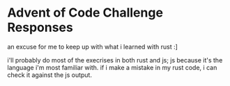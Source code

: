 # Advent of Code Challenge Responses
an excuse for me to keep up with what i learned with rust :]

i'll probably do most of the execrises in both rust and js; js because it's the language i'm most familiar with. if i make a mistake in my rust code, i can check it against the js output.